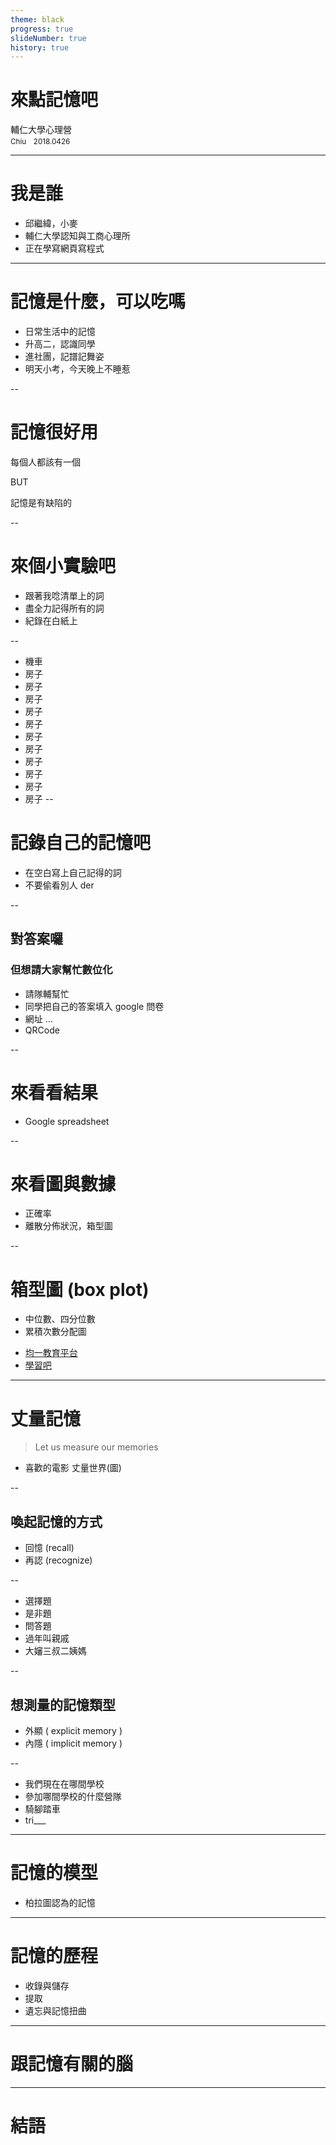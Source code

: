 ```yaml
---
theme: black
progress: true
slideNumber: true
history: true
---
```


# 來點記憶吧
<div>輔仁大學心理營</div>
<small>Chiu　2018.0426</small>

---

# 我是誰

- 邱繼緯，小麥 <!-- .element: class="fragment  " -->
- 輔仁大學認知與工商心理所 <!-- .element: class="fragment  " -->
- 正在學寫網頁寫程式 <!-- .element: class="fragment  " -->

---

<!-- 開場白 -->

# 記憶是什麼，可以吃嗎

- 日常生活中的記憶 
- 升高二，認識同學 <!-- .element: class="fragment  " -->
- 進社團，記譜記舞姿 <!-- .element: class="fragment  " -->
- 明天小考，今天晚上不睡惹 <!-- .element: class="fragment  " -->

--

# 記憶很好用
每個人都該有一個

BUT <!-- .element: class="fragment  " -->

記憶是有缺陷的 <!-- .element: class="fragment  " -->

--

# 來個小實驗吧

- 跟著我唸清單上的詞
- 盡全力記得所有的詞<!-- .element: class="fragment  " -->
- 紀錄在白紙上<!-- .element: class="fragment  " -->

--

- 機車
- 房子
- 房子
- 房子
- 房子
- 房子
- 房子
- 房子
- 房子
- 房子
- 房子
- 房子
--

# 記錄自己的記憶吧

- 在空白寫上自己記得的詞
- 不要偷看別人 der

--

## 對答案囉
### 但想請大家幫忙數位化

- 請隊輔幫忙
- 同學把自己的答案填入 google 問卷
- 網址 ...
- QRCode 

--

# 來看看結果

- Google spreadsheet

--

# 來看圖與數據

- 正確率
- 離散分佈狀況，箱型圖

--

# 箱型圖 (box plot)

- 中位數、四分位數
- 累積次數分配圖
* [均一教育平台](https://www.junyiacademy.org/junyi-math/m4d/mjdjt)
* [學習吧](http://lms.learnmode.net/knowledge)

---

# 丈量記憶

> Let us measure our memories


- 喜歡的電影 丈量世界(圖)

--

## 喚起記憶的方式
- 回憶 (recall)
- 再認 (recognize)

--

- 選擇題
- 是非題
- 問答題
- 過年叫親戚
- 大嬸三叔二姨媽

--

## 想測量的記憶類型

- 外顯 ( explicit memory )
- 內隱 ( implicit memory )

--

- 我們現在在哪間學校
- 參加哪間學校的什麼營隊
- 騎腳踏車
- tri___


---

# 記憶的模型

- 柏拉圖認為的記憶

---

# 記憶的歷程

- 收錄與儲存
- 提取
- 遺忘與記憶扭曲

---

# 跟記憶有關的腦

---

# 結語
